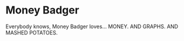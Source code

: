 Money Badger
=========

Everybody knows, Money Badger loves... MONEY. AND GRAPHS. AND MASHED POTATOES.

